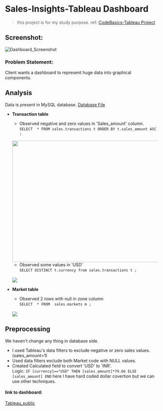 # Sales-Insights-Tableau Dashboard

> this project is for my study purpose. ref: [CodeBasics-Tableau Project](https://www.youtube.com/watch?v=CCNd2fUfFkk&list=PLeo1K3hjS3usDI9XeUgjNZs6VnE0meBrL)

## Screenshot:
![Dashboard_Screenshot](https://user-images.githubusercontent.com/89059809/181613201-8d03a955-2c7c-4b16-a15a-9ec06661bcd3.png)


### Problem Statement:
Client wants a dashboard to represent huge data into graphical components.

## Analysis
Data is present in MySQL database. [Database File](https://github.com/Niraj-kumbhar/Sales-Insights-Tableau_dashboard/blob/main/db_dump.sql)
<br>
* **Transaction table**
  * Observed negative and zero values in 'Sales_amount' column.<br>
 ```SELECT  * FROM sales.transactions t ORDER BY t.sales_amount ASC ;```<br><br>
  <img src="https://user-images.githubusercontent.com/89059809/181693376-4e2f087b-be50-46cb-b742-cd1a2d827116.png" height=400 width=600>
  
  * Observed some values in 'USD'<br>
  ```SELECT DISTINCT t.currency from sales.transactions t ;```<br><br>
  <img src="https://user-images.githubusercontent.com/89059809/181696363-3ba21d07-7682-4b2f-9d10-99f607723816.png">
* **Market table**
  * Observed 2 rows with null in zone column<br>
  ```SELECT  * FROM  sales.markets m ;```<br><br>
  <img src="https://user-images.githubusercontent.com/89059809/181697082-ae340a29-4b58-4a5b-ae2d-1c6438e1cb2b.png">


## Preprocessing
We haven't change any thing in database side. 
* I used Tableau's data filters to exclude negative or zero sales values. (sales_amount>1)
* Used data filters exclude both Market code with NULL values.
* Created Calculated field to convert 'USD' to 'INR'. <br>
  Logic: ```IF [currency]=="USD" THEN [sales_amount]*79.66 ELSE [sales_amount] END```
  here I have hard coded dollar covertion but we can use other techniques.
  
#### link to dashboard:
[Tableau_public](https://prod-apsoutheast-a.online.tableau.com/t/nirajkumbhar/views/Book1/SalesInsightsDashboard?:showAppBanner=false&:display_count=n&:showVizHome=n&:origin=viz_share_link)
